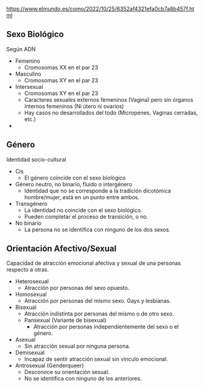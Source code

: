https://www.elmundo.es/como/2022/10/25/6352af4321efa0cb7a8b457f.html


## Sexo Biológico
Según ADN

- Femenino
	- Cromosomas XX en el par 23
- Masculino
	- Cromosomas XY en el par 23
- Intersexual
	- Cromosomas XY en el par 23
	- Caracteres sexuales externos femeninos (Vagina) pero sin órganos internos femeninos (Ni útero ni ovarios)
	- Hay casos no desarrollados del todo (Micropenes, Vaginas cerradas, etc.)
-
## Género
Identidad socio-cultural
- Cis
	- El género coincide con el sexo biológico
- Género neutro, no binario, fluido o intergénero
	- Identidad que no se corresponde a la tradición dicotómica hombre/mujer, está en un punto entre ambos.
- Transgénero
	- La identidad no coincide con el sexo biológico.
	- Pueden completar el proceso de transición, o no.
- No binario
	- La persona no se identifica con ninguno de los dos sexos.

 ## Orientación Afectivo/Sexual
 Capacidad de atracción emocional afectiva y sexual de una personas respecto a otras.
  - Heterosexual
	  - Atracción por personas del sexo opuesto.
  - Homosexual
	  - Atracción por personas del mismo sexo. Gays y lesbianas.
  - Bisexual
	  - Atracción indistinta por personas del mismo o de otro sexo.
	  - Pansexual (Variante de bisexual)
		  - Atracción por personas independientemente del sexo o el género.
  - Asexual
	  - Sin atracción sexual por ninguna persona.
  - Demisexual
	  - Incapaz de sentir atracción sexual sin vínculo emocional.
  - Antrosexual (Genderqueer)
	  - Desconoce su orientación sexual.
	  - No se identifica con ninguno de los anteriores.

